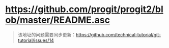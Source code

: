 # https://github.com/progit/progit2/blob/master/README.asc

> 该地址的问题需要同步更新：https://github.com/technical-tutorial/git-tutorial/issues/14
> 
